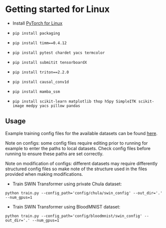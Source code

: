 # Getting started for Linux

- Install [PyTorch for Linux](https://pytorch.org/get-started/locally/)

- ```pip install packaging```
- ```pip install timm==0.4.12```
- ```pip install pytest chardet yacs termcolor```
- ```pip install submitit tensorboardX```
- ```pip install triton==2.2.0```
- ```pip install causal_conv1d```
- ```pip install mamba_ssm```
- ```pip install scikit-learn matplotlib thop h5py SimpleITK scikit-image medpy yacs pillow pandas```



## Usage

Example training config files for the available datasets can be found [here](https://github.com/LewisClifton/LeukaemiaClassification/tree/main/config).

Note on configs: some config files require editing prior to running for example to enter the paths to local datasets. Check config files before running to ensure these paths are set correctly. 

Note on modification of configs: different datasets may require differently structured config files so make note of the structure used in the files provided when making modifications. 

- Train SWIN Transformer using private Chula dataset:
```
python train.py --config_path='config/chula/swin_config' --out_dir='.' --num_gpus=1
```

- Train SWIN Transformer using BloodMNIST dataset:
```
python train.py --config_path='config/bloodmnist/swin_config' --out_dir='.' --num_gpus=1
```